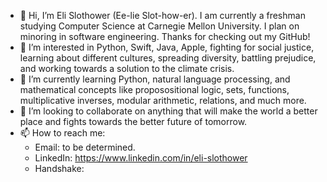 - 👋 Hi, I’m Eli Slothower (Ee-lie Slot-how-er). I am currently a freshman studying Computer Science at Carnegie Mellon University. I plan on minoring in software engineering. Thanks for checking out my GitHub!
- 👀 I’m interested in Python, Swift, Java, Apple, fighting for social justice, learning about different cultures, spreading diversity, battling prejudice, and working towards a solution to the climate crisis. 
- 🌱 I’m currently learning Python, natural language processing, and mathematical concepts like proposositional logic, sets, functions, multiplicative inverses, modular arithmetic, relations, and much more.
- 💞️ I’m looking to collaborate on anything that will make the world a better place and fights towards the better future of tomorrow.
- 📫 How to reach me: 
	- Email: to be determined. 
	- LinkedIn: https://www.linkedin.com/in/eli-slothower
	- Handshake: 

<!---
eslothower/eslothower is a ✨ special ✨ repository because its `README.md` (this file) appears on your GitHub profile.
You can click the Preview link to take a look at your changes.
--->
